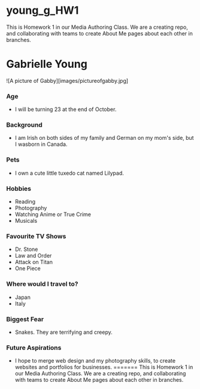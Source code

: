 # young_g_HW1
This is Homework 1 in our Media Authoring Class. We are a creating repo, and collaborating with teams to create About Me pages about each other in branches.

# Gabrielle Young

![A picture of Gabby][images/pictureofgabby.jpg]

### Age

- I will be turning 23 at the end of October.

### Background

- I am Irish on both sides of my family and German on my mom's side, but I wasborn in Canada.

### Pets

- I own a cute little tuxedo cat named Lilypad.

### Hobbies

- Reading
- Photography
- Watching Anime or True Crime
- Musicals

### Favourite TV Shows

- Dr. Stone
- Law and Order
- Attack on Titan
- One Piece

### Where would I travel to?

- Japan
- Italy

### Biggest Fear

- Snakes. They are terrifying and creepy.

### Future Aspirations

- I hope to merge web design and my photography skills, to create websites and portfolios for businesses.
=======
This is Homework 1 in our Media Authoring Class. We are a creating repo, and collaborating with teams to create About Me pages about each other in branches.